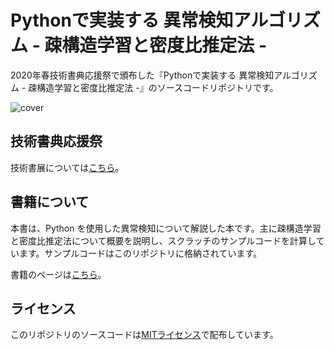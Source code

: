 #  Pythonで実装する 異常検知アルゴリズム - 疎構造学習と密度比推定法 -

2020年春技術書典応援祭で頒布した『Pythonで実装する 異常検知アルゴリズム - 疎構造学習と密度比推定法 -』のソースコードリポジトリです。

![cover](https://user-images.githubusercontent.com/35659728/76145362-28a94c00-60cc-11ea-8ca8-19342ceb4692.jpg)

## 技術書典応援祭

技術書展については[こちら](https://techbookfest.org/)。

## 書籍について

本書は、Python を使用した異常検知について解説した本です。主に疎構造学習と密度比推定法について概要を説明し、スクラッチのサンプルコードを計算しています。サンプルコードはこのリポジトリに格納されています。

書籍のページは[こちら](https://techbookfest.org/product/6309354181492736)。

## ライセンス

このリポジトリのソースコードは[MITライセンス](https://github.com/ground0state/anomaly-detection-book-source/blob/master/LICENSE)で配布しています。
